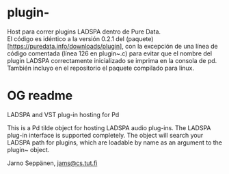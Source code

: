 # plugin-
Host para correr plugins LADSPA dentro de Pure Data.  
El código es idéntico a la versión 0.2.1 del (paquete)[https://puredata.info/downloads/plugin], con la excepción de una línea de código comentada (línea 126 en plugin~.c) para evitar que el nombre del plugin LADSPA correctamente inicializado se imprima en la consola de pd. También incluyo en el repositorio el paquete compilado para linux.

# OG readme
LADSPA and VST plug-in hosting for Pd

This is a Pd tilde object for hosting LADSPA audio plug-ins. The
LADSPA plug-in interface is supported completely. The object will
search your LADSPA path for plugins, which are loadable by name as an
argument to the plugin~ object.

Jarno Seppänen, jams@cs.tut.fi
